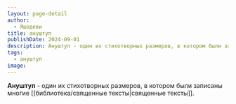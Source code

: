 ```yaml
---
layout: page-detail
author:
  - Яшодеви
title: ануштуп
publishDate: 2024-09-01
description: Ануштуп - один их стихотворных размеров, в котором были записаны многие священные тексты.
tags:
  - ануштуп
image:
---
```

**Ануштуп** - один их стихотворных размеров, в котором были записаны многие [[библиотека/священные тексты|священные тексты]].


